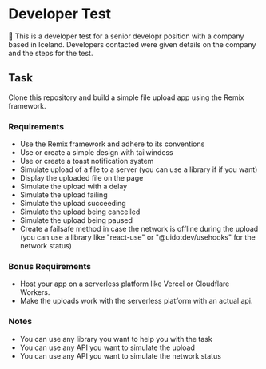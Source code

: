 # Developer Test

📖 This is a developer test for a senior developr position with a company based in Iceland. Developers contacted were given details on the company and the steps for the test.

## Task
Clone this repository and build a simple file upload app using the Remix framework.

### Requirements
- Use the Remix framework and adhere to its conventions
- Use or create a simple design with tailwindcss
- Use or create a toast notification system
- Simulate upload of a file to a server (you can use a library if if you want)
- Display the uploaded file on the page
- Simulate the upload with a delay
- Simulate the upload failing
- Simulate the upload succeeding
- Simulate the upload being cancelled
- Simulate the upload being paused
- Create a failsafe method in case the network is offline during the upload (you can use a library like "react-use" or "@uidotdev/usehooks" for the network status)

### Bonus Requirements
- Host your app on a serverless platform like Vercel or Cloudflare Workers.
- Make the uploads work with the serverless platform with an actual api.

### Notes
- You can use any library you want to help you with the task
- You can use any API you want to simulate the upload
- You can use any API you want to simulate the network status
